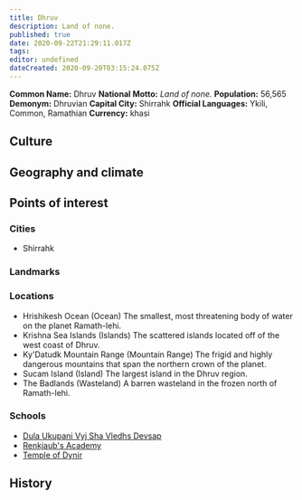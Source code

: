 ```yaml
---
title: Dhruv
description: Land of none.
published: true
date: 2020-09-22T21:29:11.017Z
tags: 
editor: undefined
dateCreated: 2020-09-20T03:15:24.075Z
---
```


**Common Name:** Dhruv
**National Motto:** *Land of none.*
**Population:** 56,565
**Demonym:** Dhruvian
**Capital City:** Shirrahk
**Official Languages:**	Ykili, Common, Ramathian
**Currency:** khasi

## Culture

## Geography and climate

## Points of interest

### Cities

- Shirrahk

### Landmarks

### Locations

- Hrishikesh Ocean (Ocean)
    The smallest, most threatening body of water on the planet Ramath-lehi.
- Krishna Sea Islands (Islands)
    The scattered islands located off of the west coast of Dhruv.
- Ky'Datudk Mountain Range (Mountain Range)
    The frigid and highly dangerous mountains that span the northern crown of the planet.
- Sucam Island (Island)
    The largest island in the Dhruv region.
- The Badlands (Wasteland)
    A barren wasteland in the frozen north of Ramath-lehi.

### Schools

- [Dula Ukupani Vyj Sha Vledhs Devsap](/schools/dula-ukupani-vyj-sha-vledhs-devsap)
- [Renkjaub's Academy](/schools/renkjaubs-academy)
- [Temple of Dynir](/schools/temple-of-dynir)

## History